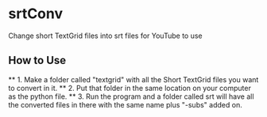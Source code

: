# srtConv
Change short TextGrid files into srt files for YouTube to use

## How to Use
** 1. Make a folder called "textgrid" with all the Short TextGrid files you want to convert in it.
** 2. Put that folder in the same location on your computer as the python file.
** 3. Run the program and a folder called srt will have all the converted files in there with the same name plus "-subs" added on.

